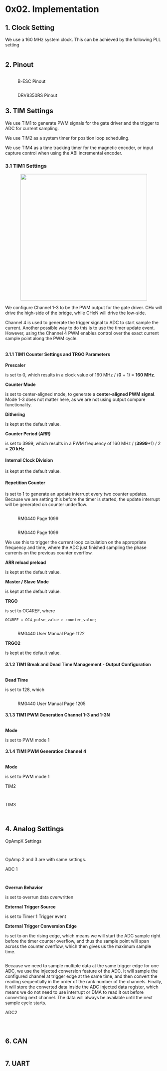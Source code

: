 # 0x02. Implementation



## 1. Clock Setting

We use a 160 MHz system clock. This can be achieved by the following PLL setting

<figure><img src="../../.gitbook/assets/image (24).png" alt=""><figcaption></figcaption></figure>

## 2. Pinout

<figure><img src="../../.gitbook/assets/image (22).png" alt=""><figcaption><p>B-ESC Pinout</p></figcaption></figure>



<figure><img src="../../.gitbook/assets/image (157).png" alt=""><figcaption><p>DRV8350RS Pinout</p></figcaption></figure>



## 3. TIM Settings

We use TIM1 to generate PWM signals for the gate driver and the trigger to ADC for current sampling.

We use TIM2 as a system timer for position loop scheduling.

We use TIM4 as a time tracking timer for the magnetic encoder, or input capture control when using the ABI incremental encoder.

### 3.1 TIM1 Settings

<div align="center" data-full-width="false">

<figure><img src="../../.gitbook/assets/image (27).png" alt="" width="406"><figcaption></figcaption></figure>

</div>

We configure Channel 1-3 to be the PWM output for the gate driver. CHx will drive the high-side of the bridge, while CHxN will drive the low-side.

Channel 4 is used to generate the trigger signal to ADC to start sample the current. Another possible way to do this is to use the timer update event. However, using the Channel 4 PWM enables control over the exact current sample point along the PWM cycle.

<figure><img src="../../.gitbook/assets/image (19).png" alt=""><figcaption></figcaption></figure>

#### 3.1.1 TIM1 Counter Settings and TRGO Parameters

**Prescaler**

is set to 0, which results in a clock value of 160 MHz / (**0** + 1) = **160 MHz**.

**Counter Mode**

is set to center-aligned mode, to generate a **center-aligned PWM signal**. Mode 1-3 does not matter here, as we are not using output compare functionality.

**Dithering**

is kept at the default value.

**Counter Period (ARR)**

is set to 3999, which results in a PWM frequency of 160 MHz / (**3999**+1) / 2 = **20 kHz**

#### Internal Clock Division

is kept at the default value.

#### Repetition Counter

is set to 1 to generate an update interrupt every two counter updates. Because we are setting this before the timer is started, the update interrupt will be generated on counter underflow.

<figure><img src="../../.gitbook/assets/image (33).png" alt=""><figcaption><p>RM0440 Page 1099</p></figcaption></figure>

<figure><img src="../../.gitbook/assets/image (4).png" alt=""><figcaption><p>RM0440 Page 1099</p></figcaption></figure>

We use this to trigger the current loop calculation on the appropriate frequency and time, where the ADC just finished sampling the phase currents on the previous counter overflow.

**ARR reload preload**

is kept at the default value.

**Master / Slave Mode**

is kept at the default value.

**TRGO**

is set to OC4REF, where

```c
OC4REF = OC4_pulse_value > counter_value;
```

<figure><img src="../../.gitbook/assets/image (10).png" alt=""><figcaption><p>RM0440 User Manual Page 1122</p></figcaption></figure>

**TRGO2**

is kept at the default value.

#### 3.1.2 TIM1 Break and Dead Time Management - Output Configuration

<figure><img src="../../.gitbook/assets/image (7).png" alt=""><figcaption></figcaption></figure>

**Dead Time**

is set to 128, which

<figure><img src="../../.gitbook/assets/image (23).png" alt=""><figcaption><p>RM0440 User Manual Page 1205</p></figcaption></figure>

#### 3.1.3 TIM1 PWM Generation Channel 1-3 and 1-3N

<figure><img src="../../.gitbook/assets/image (26).png" alt=""><figcaption></figcaption></figure>

**Mode**

is set to PWM mode 1



#### 3.1.4 TIM1 PWM Generation Channel 4

<figure><img src="../../.gitbook/assets/image (6).png" alt=""><figcaption></figcaption></figure>

**Mode**

is set to PWM mode 1



TIM2

<figure><img src="../../.gitbook/assets/image (17).png" alt=""><figcaption></figcaption></figure>

<figure><img src="../../.gitbook/assets/image (14).png" alt=""><figcaption></figcaption></figure>



TIM3

<figure><img src="../../.gitbook/assets/image (25).png" alt=""><figcaption></figcaption></figure>

<figure><img src="../../.gitbook/assets/image (8).png" alt=""><figcaption></figcaption></figure>



## 4. Analog Settings

OpAmpX Settings

<figure><img src="../../.gitbook/assets/image (30).png" alt=""><figcaption></figcaption></figure>

<figure><img src="../../.gitbook/assets/image (20).png" alt=""><figcaption></figcaption></figure>

OpAmp 2 and 3 are with same settings.



ADC 1

<figure><img src="../../.gitbook/assets/image (16).png" alt=""><figcaption></figcaption></figure>



<figure><img src="../../.gitbook/assets/image (2).png" alt=""><figcaption></figcaption></figure>

**Overrun Behavior**

is set to overrun data overwritten

**External Trigger Source**

is set to Timer 1 Trigger event

**External Trigger Conversion Edge**

is set to on the rising edge, which means we will start the ADC sample right before the timer counter overflow, and thus the sample point will span across the counter overflow, which then gives us the maximum sample time.



<figure><img src="../../.gitbook/assets/image (3).png" alt=""><figcaption></figcaption></figure>



Because we need to sample multiple data at the same trigger edge for one ADC, we use the injected conversion feature of the ADC. It will sample the configured channel at trigger edge at the same time, and then convert the reading sequentially in the order of the rank number of the channels. Finally, it will store the converted data inside the ADC injected data register, which means we do not need to use interrupt or DMA to read it out before converting next channel. The data will always be available until the next sample cycle starts.



ADC2

<figure><img src="../../.gitbook/assets/image (15).png" alt=""><figcaption></figcaption></figure>

<figure><img src="../../.gitbook/assets/image (12).png" alt=""><figcaption></figcaption></figure>

<figure><img src="../../.gitbook/assets/image (31).png" alt=""><figcaption></figcaption></figure>



## 6. CAN

<figure><img src="../../.gitbook/assets/image (5).png" alt=""><figcaption></figcaption></figure>



## 7. UART

<figure><img src="../../.gitbook/assets/image (18).png" alt=""><figcaption></figcaption></figure>
